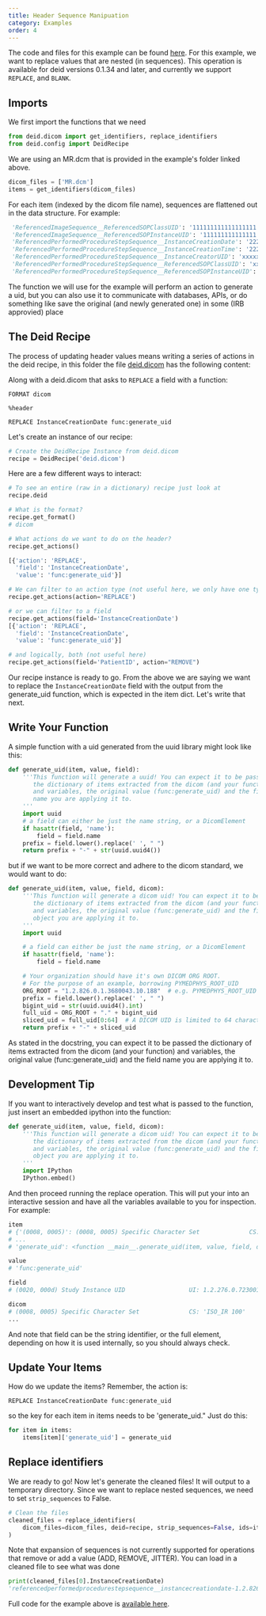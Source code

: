 ```yaml
---
title: Header Sequence Manipuation
category: Examples
order: 4
---
```


The code and files for this example can be found [here](https://github.com/pydicom/deid/tree/master/examples/dicom/header-manipulation/func-sequence-replace/). 
For this example, we want to replace values that are nested (in sequences).
This operation is available for deid versions 0.1.34 and later, and currently
we support `REPLACE`, and `BLANK`.

## Imports

We first import the functions that we need

```python
from deid.dicom import get_identifiers, replace_identifiers
from deid.config import DeidRecipe
```

We are using an MR.dcm that is provided in the example's folder linked above.


```python
dicom_files = ['MR.dcm']
items = get_identifiers(dicom_files)
```

For each item (indexed by the dicom file name), sequences 
are flattened out in the data structure. For example:

```python
 'ReferencedImageSequence__ReferencedSOPClassUID': '111111111111111111',
 'ReferencedImageSequence__ReferencedSOPInstanceUID': '111111111111111',
 'ReferencedPerformedProcedureStepSequence__InstanceCreationDate': '22222222',
 'ReferencedPerformedProcedureStepSequence__InstanceCreationTime': '22222222',
 'ReferencedPerformedProcedureStepSequence__InstanceCreatorUID': 'xxxxxxx',
 'ReferencedPerformedProcedureStepSequence__ReferencedSOPClassUID': 'xxxxxxxxxx',
 'ReferencedPerformedProcedureStepSequence__ReferencedSOPInstanceUID': 'xxxxxxxx',
```

The function we will use for the example will perform an action to generate a uid, 
but you can also use it to communicate with databases, APIs, or do something like 
save the original (and newly generated one) in some (IRB approvied) place

## The Deid Recipe

The process of updating header values means writing a series of actions
in the deid recipe, in this folder the file [deid.dicom](deid.dicom) has the
following content:

Along with a deid.dicom that asks to `REPLACE` a field with a function:

```
FORMAT dicom

%header

REPLACE InstanceCreationDate func:generate_uid
```

Let's create an instance of our recipe:

```python
# Create the DeidRecipe Instance from deid.dicom
recipe = DeidRecipe('deid.dicom')
```

Here are a few different ways to interact:

```python
# To see an entire (raw in a dictionary) recipe just look at
recipe.deid

# What is the format?
recipe.get_format()
# dicom

# What actions do we want to do on the header?
recipe.get_actions()

[{'action': 'REPLACE',
  'field': 'InstanceCreationDate',
  'value': 'func:generate_uid'}]

# We can filter to an action type (not useful here, we only have one type)
recipe.get_actions(action='REPLACE')

# or we can filter to a field
recipe.get_actions(field='InstanceCreationDate')
[{'action': 'REPLACE',
  'field': 'InstanceCreationDate',
  'value': 'func:generate_uid'}]

# and logically, both (not useful here)
recipe.get_actions(field='PatientID', action="REMOVE")
```

Our recipe instance is ready to go. From the above we are saying we want to replace the 
`InstanceCreationDate` field with the output from the generate_uid function, 
which is expected in the item dict. Let's write that next.

## Write Your Function

A simple function with a uid generated from the uuid library might look like
this:

```python
def generate_uid(item, value, field):
    '''This function will generate a uuid! You can expect it to be passed
       the dictionary of items extracted from the dicom (and your function)
       and variables, the original value (func:generate_uid) and the field
       name you are applying it to.
    '''
    import uuid
    # a field can either be just the name string, or a DicomElement
    if hasattr(field, 'name'):
        field = field.name
    prefix = field.lower().replace(' ', " ")
    return prefix + "-" + str(uuid.uuid4())

```

but if we want to be more correct and adhere to the dicom standard, we would want
to do:

```python
def generate_uid(item, value, field, dicom):
    '''This function will generate a dicom uid! You can expect it to be passed
       the dictionary of items extracted from the dicom (and your function)
       and variables, the original value (func:generate_uid) and the field
       object you are applying it to.
    '''
    import uuid

    # a field can either be just the name string, or a DicomElement
    if hasattr(field, 'name'):
        field = field.name

    # Your organization should have it's own DICOM ORG ROOT.
    # For the purpose of an example, borrowing PYMEDPHYS_ROOT_UID
    ORG_ROOT = "1.2.826.0.1.3680043.10.188"  # e.g. PYMEDPHYS_ROOT_UID
    prefix = field.lower().replace(' ', " ")
    bigint_uid = str(uuid.uuid4().int)
    full_uid = ORG_ROOT + "." + bigint_uid
    sliced_uid = full_uid[0:64]  # A DICOM UID is limited to 64 characters
    return prefix + "-" + sliced_uid
```

As stated in the docstring, you can expect it to be passed the dictionary of 
items extracted from the dicom (and your function) and variables, the 
original value (func:generate_uid) and the field name you are applying it to.

## Development Tip

If you want to interactively develop and test what is passed to the function,
just insert an embedded ipython into the function:

```python
def generate_uid(item, value, field, dicom):
    '''This function will generate a dicom uid! You can expect it to be passed
       the dictionary of items extracted from the dicom (and your function)
       and variables, the original value (func:generate_uid) and the field
       object you are applying it to.
    '''
    import IPython
    IPython.embed()
```

And then proceed running the replace operation. This will put your into an
interactive session and have all the variables available to you for inspection.
For example:

```python
item                                                                                                                    
# {'(0008, 0005)': (0008, 0005) Specific Character Set              CS: 'ISO_IR 100'  [SpecificCharacterSet],
# ...
# 'generate_uid': <function __main__.generate_uid(item, value, field, dicom)>}

value                                                                                                                  
# 'func:generate_uid'

field                                                                                                                  
# (0020, 000d) Study Instance UID                  UI: 1.2.276.0.7230010.3.1.2.8323329.5329.1495927169.580350  [StudyInstanceUID]

dicom                                                                                                                  
# (0008, 0005) Specific Character Set              CS: 'ISO_IR 100'
...
```

And note that field can be the string identifier, or the full element, depending
on how it is used internally, so you should always check.

## Update Your Items

How do we update the items? Remember, the action is: 

```
REPLACE InstanceCreationDate func:generate_uid
```

so the key for each item in items needs to be 'generate_uid." Just do this:

```python
for item in items:
    items[item]['generate_uid'] = generate_uid
```

## Replace identifiers
We are ready to go! Now let's generate the cleaned files! It will output to a 
temporary directory. Since we want to replace nested sequences, we need to
set `strip_sequences` to False.


```python
# Clean the files
cleaned_files = replace_identifiers(
    dicom_files=dicom_files, deid=recipe, strip_sequences=False, ids=items
)
```

Note that expansion of sequences is not currently supported for operations
that remove or add a value (ADD, REMOVE, JITTER).
You can load in a cleaned file to see what was done

```python
print(cleaned_files[0].InstanceCreationDate)
'referencedperformedprocedurestepsequence__instancecreationdate-1.2.826.0.1.3680043.10.188.1582618439074514008838876290183355533'
```

Full code for the
example above is [available here](https://github.com/pydicom/deid/tree/master/examples/dicom/header-manipulation/func-sequence-replace/).
